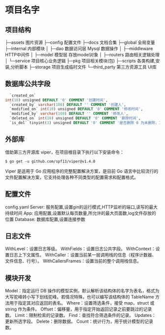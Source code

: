 # 项目名字

## 项目结构

├─assets 图片资源 ├─config 配置文件 ├─docs 文档合集 ├─global 全局变量 ├─internal 内部模块 │ ├─dao 数据访问层 Mysql 数据操作 │ ├─middleware HTTP中间件 │
├─model 模型层 存放model对象 │ ├─routers 路由相关逻辑处理 │ └─service 项目核心业务逻辑 ├─pkg 项目相关模块(包)
├─scripts 各类构建,安装,分析脚本 ├─storage 项目生成临时文件 └─third_party 第三方资源工具 UI库

## 数据库公共字段

```sql
  `created_on`
int(10) unsigned DEFAULT '0' COMMENT '创建时间',
  `created_by` varchar(100) DEFAULT '' COMMENT '创建人',
  `modified_on` int(10) unsigned DEFAULT '0' COMMENT '修改时间',
  `modified_by` varchar(100) DEFAULT '' COMMENT '修改人',
  `deleted_on` int(10) unsigned DEFAULT '0' COMMENT '删除时间',
  `is_del` tinyint(3) unsigned DEFAULT '0' COMMENT '是否删除 0 为未删除、1 为已删除',
```

## 外部库

借助第三方开源库 viper，在项目根目录下执行以下安装命令：

```$ go get -u github.com/spf13/viper@v1.4.0```

Viper 是适用于 Go 应用程序的完整配置解决方案，是目前 Go 语言中比较流行的文件配置解决方案，它支持处理各种不同类型的配置需求和配置格式。

## 配置文件

config.yaml Server:   服务配置,设置gin的运行模式,HTTP监听的端口,读写的最大持续时间 App:      应用配置,设置默认每页数量,所允许的最大页面数,log文件存放的位置 Database:
数据库配置,设置连接参数

## 日志文件

WithLevel：设置日志等级。 WithFields：设置日志公共字段。 WithContext：设置日志上下文属性。 WithCaller：设置当前某一层调用栈的信息（程序计数器、文件信息、行号）。
WithCallersFrames：设置当前的整个调用栈信息。

## 模块开发

Model：指定运行 DB 操作的模型实例，默认解析该结构体的名字为表名，格式为大写驼峰转小写下划线驼峰。若情况特殊，也可以编写该结构体的 TableName 方法用于指定其对应返回的表名。 Where：设置筛选条件，接受
map，struct 或 string 作为条件。 Offset：偏移量，用于指定开始返回记录之前要跳过的记录数。 Limit：限制检索的记录数。 Find：查找符合筛选条件的记录。 Updates：更新所选字段。 Delete：删除数据。
Count：统计行为，用于统计模型的记录数。